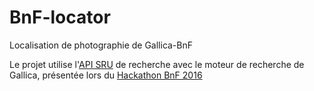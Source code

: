 # BnF-locator

Localisation de photographie de Gallica-BnF

Le projet utilise l'[API SRU](https://github.com/hackathonBnF/hackathon2016/wiki/API-SRU) de recherche avec le moteur de recherche de Gallica, présentée lors du [Hackathon BnF 2016](https://github.com/hackathonBnF/hackathon2016)
